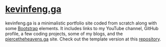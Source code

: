 # [kevinfeng.ga](https://kevinfeng.ga/)
kevinfeng.ga is a minimalistic portfolio site coded from scratch along with some [Bootstrap](https://getbootstrap.com/docs/3.4/css/) elements. It includes links to my YouTube channel, GitHub profile, a few coding projects, some of my blogs, and the [piercetheheavens.ga](https://piercetheheavens.ga/) site. Check out the template version at this
[repository](https://github.com/kevinfengcs88/portfolio-template).
